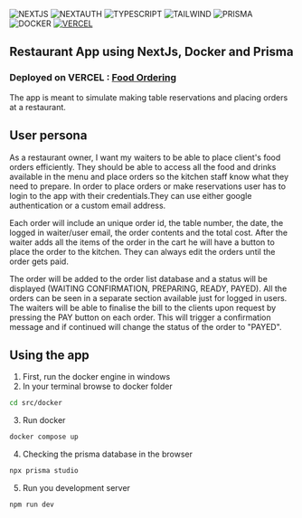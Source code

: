 ![NEXTJS](https://img.shields.io/badge/next.js-000000?style=for-the-badge&logo=nextdotjs&logoColor=white)
![NEXTAUTH](https://img.shields.io/badge/next%20auth-black?style=for-the-badge&logo=next%20Auth)
![TYPESCRIPT](https://img.shields.io/badge/Typescript-black?style=for-the-badge&logo=typescript)
![TAILWIND](https://img.shields.io/badge/tailwind-black?style=for-the-badge&logo=tailwindcss)
![PRISMA](https://img.shields.io/badge/prisma-black?style=for-the-badge&logo=prisma)
![DOCKER](https://img.shields.io/badge/docker-black?style=for-the-badge&logo=docker)
[![VERCEL](https://img.shields.io/badge/vercel-black?style=for-the-badge&logo=vercel&logoColor=white)](https://food-ordering-ten.vercel.app)

## Restaurant App using NextJs, Docker and Prisma

### **Deployed on VERCEL** : [Food Ordering](https://food-ordering-ten.vercel.app)

The app is meant to simulate making table reservations and placing orders at a restaurant.

## User persona

As a restaurant owner, I want my waiters to be able to place client's food orders efficiently.
They should be able to access all the food and drinks available in the menu and place orders so the kitchen staff know what they need to prepare.
In order to place orders or make reservations user has to login to the app with their credentials.They can use either google authentication or a custom email address.

Each order will include an unique order id, the table number, the date, the logged in waiter/user email, the order contents and the total cost.
After the waiter adds all the items of the order in the cart he will have a button to place the order to the kitchen. They can always edit the orders until the order gets paid.

The order will be added to the order list database and a status will be displayed (WAITING CONFIRMATION, PREPARING, READY, PAYED).
All the orders can be seen in a separate section available just for logged in users.
The waiters will be able to finalise the bill to the clients upon request by pressing the PAY button on each order. This will trigger a confirmation message and if continued will change the status of the order to "PAYED".

## Using the app

1. First, run the docker engine in windows
2. In your terminal browse to docker folder

```bash
cd src/docker
```

3. Run docker

```bash
docker compose up
```

4. Checking the prisma database in the browser

```bash
npx prisma studio
```

5. Run you development server

```bash
npm run dev
```


